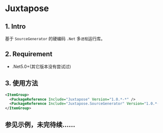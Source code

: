# Juxtapose
## 1. Intro
基于 `SourceGenerator` 的硬编码 `.Net` 多`进程`运行库。

## 2. Requirement
 - .Net5.0+(其它版本没有尝试过)

## 3. 使用方法
```XML
<ItemGroup>
  <PackageReference Include="Juxtapose" Version="1.0.*-*" />
  <PackageReference Include="Juxtapose.SourceGenerator" Version="1.0.*-*" />
</ItemGroup>
```
## 参见示例，未完待续......